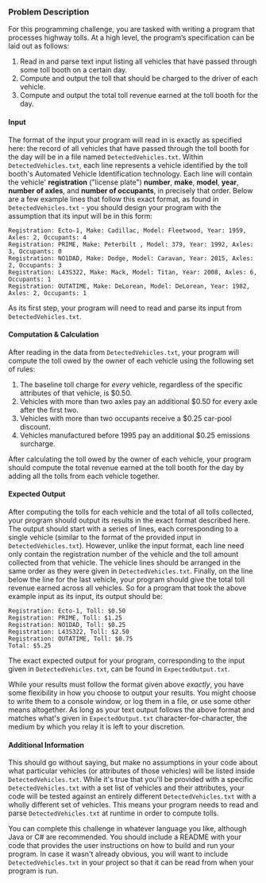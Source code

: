 ### Problem Description
For this programming challenge, you are tasked with writing a program that processes highway tolls. At a high level, the program’s specification can be laid out as follows: 
1. Read in and parse text input listing all vehicles that have passed through some toll booth on a certain day.
2. Compute and output the toll that should be charged to the driver of each vehicle.
3. Compute and output the total toll revenue earned at the toll booth for the day.

#### Input
The format of the input your program will read in is exactly as specified here: the record of all vehicles that have passed through the toll booth for the day will be in a file named `DetectedVehicles.txt`. Within `DetectedVehicles.txt`, each line represents a vehicle identified by the toll booth's Automated Vehicle Identification technology. Each line will contain the vehicle' **registration** ("license plate") **number**, **make**, **model**, **year**, **number of axles**, and **number of occupants**, in precisely that order. Below are a few example lines that follow this exact format, as found in `DetectedVehicles.txt` - you should design your program with the assumption that its input will be in this form:

```Registration: Ecto-1, Make: Cadillac, Model: Fleetwood, Year: 1959, Axles: 2, Occupants: 4```  
```Registration: PRIME, Make: Peterbilt , Model: 379, Year: 1992, Axles: 3, Occupants: 0```  
```Registration: NO1DAD, Make: Dodge, Model: Caravan, Year: 2015, Axles: 2, Occupants: 3```  
```Registration: L43S322, Make: Mack, Model: Titan, Year: 2008, Axles: 6, Occupants: 1```  
```Registration: OUTATIME, Make: DeLorean, Model: DeLorean, Year: 1982, Axles: 2, Occupants: 1```  

As its first step, your program will need to read and parse its input from `DetectedVehicles.txt`.

#### Computation & Calculation
After reading in the data from `DetectedVehicles.txt`, your program will compute the toll owed by the owner of each vehicle using the following set of rules:
1.  The baseline toll charge for _every_ vehicle, regardless of the specific attributes of that vehicle, is $0.50.
2.  Vehicles with more than two axles pay an additional $0.50 for every axle after the first two.
3.  Vehicles with more than two occupants receive a $0.25 car-pool discount.
4.  Vehicles manufactured before 1995 pay an additional $0.25 emissions surcharge.

After calculating the toll owed by the owner of each vehicle, your program should compute the total revenue earned at the toll booth for the day by adding all the tolls from each vehicle together.

#### Expected Output
After computing the tolls for each vehicle and the total of all tolls collected, your program should output its results in the exact format described here. The output should start with a series of lines, each corresponding to a single vehicle (similar to the format of the provided input in `DetectedVehicles.txt`). However, unlike the input format, each line need only contain the registration number of the vehicle and the toll amount collected from that vehicle. The vehicle lines should be arranged in the same order as they were given in `DetectedVehicles.txt`. Finally, on the line below the line for the last vehicle, your program should give the total toll revenue earned across all vehicles. So for a program that took the above example input as its input, its output should be:

```Registration: Ecto-1, Toll: $0.50```  
```Registration: PRIME, Toll: $1.25```  
```Registration: NO1DAD, Toll: $0.25```  
```Registration: L43S322, Toll: $2.50```  
```Registration: OUTATIME, Toll: $0.75```  
```Total: $5.25```  

The exact expected output for your program, corresponding to the input given in `DetectedVehicles.txt`, can be found in `ExpectedOutput.txt`.

While your results must follow the format given above _exactly_, you have some flexibility in how you choose to output your results. You might choose to write them to a console window, or log them in a file, or use some other means altogether. As long as your text output follows the above format and matches what's given in `ExpectedOutput.txt` character-for-character, the medium by which you relay it is left to your discretion.

#### Additional Information
This should go without saying, but make no assumptions in your code about what particular vehicles (or attributes of those vehicles) will be listed inside `DetectedVehicles.txt`. While it's true that you'll be provided with a specific `DetectedVehicles.txt` with a set list of vehicles and their attributes, your code will be tested against an entirely different `DetectedVehicles.txt` with a wholly different set of vehicles. This means your program needs to read and parse `DetectedVehicles.txt` at runtime in order to compute tolls.

You can complete this challenge in whatever language you like, although Java or C# are recommended. You should include a README with your code that provides the user instructions on how to build and run your program. In case it wasn't already obvious, you will want to include `DetectedVehicles.txt` in your project so that it can be read from when your program is run.
